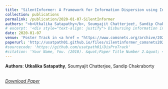 ```yaml
---
title: "SilentInformer: A Framework for Information Dispersion using Inaudible Acoustic Signals"
collection: publications
permalink: /publication/2020-01-07-SilentInformer
authors: "<b>Utkalika Satapathy</b>, Soumyajit Chatterjee†, Sandip Chakraborty"
# excerpt: '<div style="text-align: justify"> Disbursing information in real-life noisy environ- ments is challenging. The problem gets further compounded when the users of the system are aged or have sensory impaire- ments. We, in this paper, develop a system called SilentInformer, for advanced information sharing ,over smartphones, by exploit- ing inaudible acoustic signals. The results depict the potential of the system by achieving a minimum bit error rate (BER) ≤ 10% with message length ≤ 4 symbols and an average BER ≤ 30% with a message length ≤ 8 symbols, from a distance of 27ft in realistic outdoor conditions.</div>'
date: 2020-01-07
venue: 'Poster Track in <a href = "https://www.comsnets.org/archive/2020/">COMSNETS 2020</a>'
paperurl: 'http://usatpath01.github.io/files/silentinformer_comsnets2020.pdf'
#sourcecode: 'https://github.com/usatpath01/DisProTrack'
#citation: 'Your Name, You. (2010). &quot;Paper Title Number 2.&quot; <i>Journal 1</i>. 1(2).'
---
```

<b>Authors</b>: <b>Utkalika Satapathy</b>, Soumyajit Chatterjee, Sandip Chakraborty
<br>
<br>
<!--<a href="Your facebook link"><i class="fab fa-facebook"></i></a>-->
<a href="http://usatpath01.github.io/files/silentinformer_comsnets2020.pdf" target=_blank><i class="fas fa-file-download"> Download Paper</i></a>

<!--#Recommended citation: Your Name, You. (2010). "Paper Title Number 2." <i>Journal 1</i>. 1(2).-->